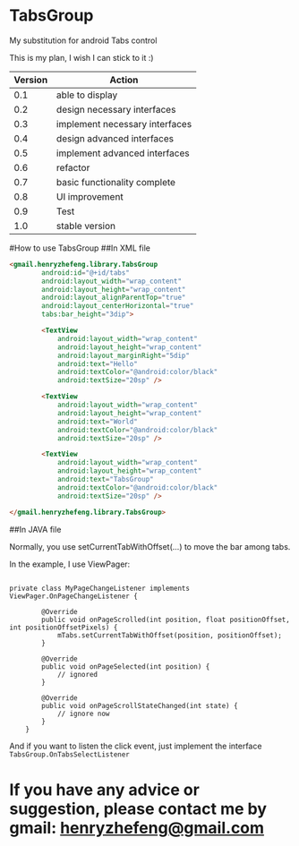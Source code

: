 # TabsGroup
My substitution for android Tabs control

This is my plan, I wish I can stick to it :)

Version  | Action
-------- | ------
0.1 | able to display
0.2 | design necessary interfaces
0.3 | implement necessary interfaces
0.4 | design advanced interfaces
0.5 | implement advanced interfaces
0.6 | refactor
0.7 | basic functionality complete
0.8 | UI improvement
0.9 | Test
1.0 | stable version

#How to use TabsGroup
##In XML file
```html
<gmail.henryzhefeng.library.TabsGroup
        android:id="@+id/tabs"
        android:layout_width="wrap_content"
        android:layout_height="wrap_content"
        android:layout_alignParentTop="true"
        android:layout_centerHorizontal="true"
        tabs:bar_height="3dip">

        <TextView
            android:layout_width="wrap_content"
            android:layout_height="wrap_content"
            android:layout_marginRight="5dip"
            android:text="Hello"
            android:textColor="@android:color/black"
            android:textSize="20sp" />

        <TextView
            android:layout_width="wrap_content"
            android:layout_height="wrap_content"
            android:text="World"
            android:textColor="@android:color/black"
            android:textSize="20sp" />

        <TextView
            android:layout_width="wrap_content"
            android:layout_height="wrap_content"
            android:text="TabsGroup"
            android:textColor="@android:color/black"
            android:textSize="20sp" />

</gmail.henryzhefeng.library.TabsGroup>
```

##In JAVA file

Normally, you use setCurrentTabWithOffset(...) to move the bar among tabs.

In the example, I use ViewPager:
<pre><code>
private class MyPageChangeListener implements ViewPager.OnPageChangeListener {

        @Override
        public void onPageScrolled(int position, float positionOffset, int positionOffsetPixels) {
            mTabs.setCurrentTabWithOffset(position, positionOffset);
        }

        @Override
        public void onPageSelected(int position) {
            // ignored
        }

        @Override
        public void onPageScrollStateChanged(int state) {
            // ignore now
        }
    }
</code></pre>

And if you want to listen the click event, just implement the interface
<code>TabsGroup.OnTabsSelectListener</code>


# If you have any advice or suggestion, please contact me by gmail: henryzhefeng@gmail.com

